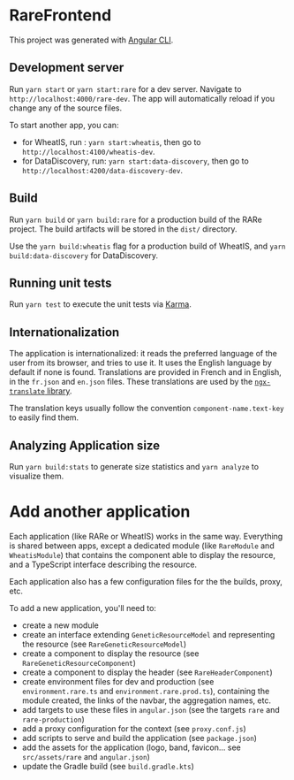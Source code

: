# RareFrontend

This project was generated with [Angular CLI](https://github.com/angular/angular-cli).

## Development server

Run `yarn start` or `yarn start:rare` for a dev server. 
Navigate to `http://localhost:4000/rare-dev`. The app will automatically reload if you change any of the source files.

To start another app, you can:
- for WheatIS, run : `yarn start:wheatis`, then go to `http://localhost:4100/wheatis-dev`.
- for DataDiscovery, run: `yarn start:data-discovery`, then go to `http://localhost:4200/data-discovery-dev`.

## Build

Run `yarn build` or `yarn build:rare` for a production build of the RARe project. 
The build artifacts will be stored in the `dist/` directory. 

Use the `yarn build:wheatis` flag for a production build of WheatIS, and `yarn build:data-discovery` for DataDiscovery.

## Running unit tests

Run `yarn test` to execute the unit tests via [Karma](https://karma-runner.github.io).

## Internationalization

The application is internationalized: 
it reads the preferred language of the user 
from its browser, and tries to use it.
It uses the English language by default if none is found.
Translations are provided in French and in English,
in the `fr.json` and `en.json` files.
These translations are used by the 
[`ngx-translate` library](https://github.com/ngx-translate/core).

The translation keys usually follow the convention
`component-name.text-key` to easily find them. 

## Analyzing Application size

Run `yarn build:stats` to generate size statistics and `yarn analyze` to visualize them.

# Add another application

Each application (like RARe or WheatIS) works in the same way.
Everything is shared between apps, 
except a dedicated module (like `RareModule` and `WheatisModule`)
that contains the component able to display the resource,
and a TypeScript interface describing the resource.  

Each application also has a few configuration files
for the the builds, proxy, etc.

To add a new application, you'll need to:

- create a new module
- create an interface extending `GeneticResourceModel` and representing the resource (see `RareGeneticResourceModel`)
- create a component to display the resource (see `RareGeneticResourceComponent`)
- create a component to display the header (see `RareHeaderComponent`)
- create environment files for dev and production (see `environment.rare.ts` and `environment.rare.prod.ts`),
containing the module created, the links of the navbar, the aggregation names, etc. 
- add targets to use these files in `angular.json` (see the targets `rare` and `rare-production`)
- add a proxy configuration for the context (see `proxy.conf.js`)
- add scripts to serve and build the application (see `package.json`)
- add the assets for the application (logo, band, favicon... see `src/assets/rare` and `angular.json`)
- update the Gradle build (see `build.gradle.kts`)
